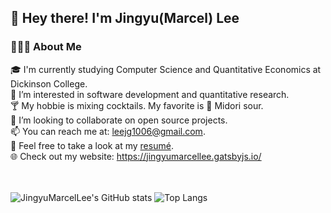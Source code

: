 ## 👋  Hey there! I'm Jingyu(Marcel) Lee

### **👨🏻‍💻  About Me**<br/>

🎓  I'm currently studying Computer Science and Quantitative Economics at Dickinson College.<br/>
🌱  I’m interested in software development and quantitative research.<br/>
🍸  My hobbie is mixing cocktails. My favorite is 🍈 Midori sour. <br/>
💞️  I’m looking to collaborate on open source projects.<br/>
📫  You can reach me at: leejg1006@gmail.com.<br/>
📄  Feel free to take a look at my [resumé](Resume_JingyuLee.pdf). <br/>
🌐  Check out my website: https://jingyumarcellee.gatsbyjs.io/<br/>
<br/>
<br/>

![JingyuMarcelLee's GitHub stats](https://github-readme-stats.vercel.app/api?username=JingyuMarcelLee&show_icons=true&theme=apprentice)
![Top Langs](https://github-readme-stats.vercel.app/api/top-langs/?username=JingyuMarcelLee&show_icons=true&theme=apprentice&layout=compact)
